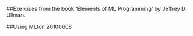 ##Exercises from the book 'Elements of ML Programming' by Jeffrey D. Ullman.

##Using MLton 20100608
